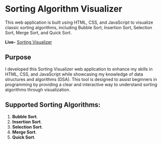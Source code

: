 # Sorting Algorithm Visualizer

This web application is built using HTML, CSS, and JavaScript to visualize classic sorting algorithms, including Bubble Sort, Insertion Sort, Selection Sort, Merge Sort, and Quick Sort.

**Live-** [Sorting Visualizer](https://trinadhkatlagunta.github.io/Sorting-Visualizer/) 

## Purpose

I developed this Sorting Visualizer web application to enhance my skills in HTML, CSS, and JavaScript while showcasing my knowledge of data structures and algorithms (DSA). This tool is designed to assist beginners in programming by providing a clear and interactive way to understand sorting algorithms through visualization.

## Supported Sorting Algorithms:

1. **Bubble Sort**.
2. **Insertion Sort**.
3. **Selection Sort**.
4. **Merge Sort**.
5. **Quick Sort**.
